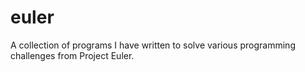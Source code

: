 # euler
A collection of programs I have written to solve various programming challenges from Project Euler.
